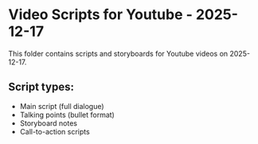 # Video Scripts for Youtube - 2025-12-17

This folder contains scripts and storyboards for Youtube videos on 2025-12-17.

## Script types:
- Main script (full dialogue)
- Talking points (bullet format)
- Storyboard notes
- Call-to-action scripts
